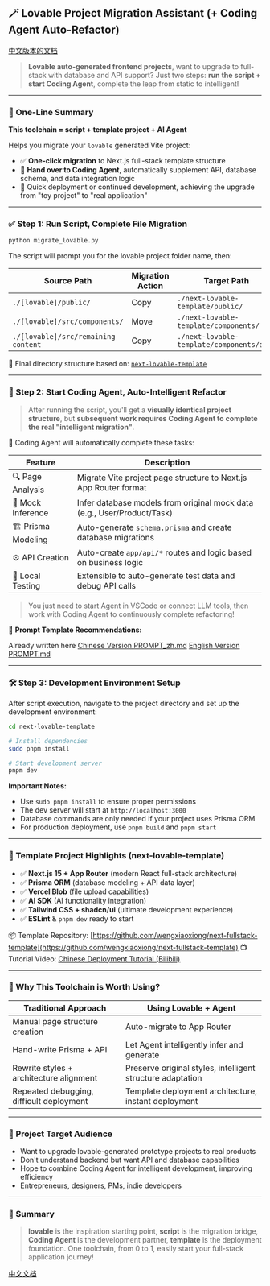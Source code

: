 
## 🪄 Lovable Project Migration Assistant (+ Coding Agent Auto-Refactor)

[中文版本的文档](./README_zh.md)

> **Lovable auto-generated frontend projects**, want to upgrade to full-stack with database and API support?
> Just two steps: **run the script + start Coding Agent**, complete the leap from static to intelligent!

---

### 🔧 One-Line Summary

**This toolchain = script + template project + AI Agent**

Helps you migrate your `lovable` generated Vite project:

* ✅ **One-click migration** to Next.js full-stack template structure
* 🤖 **Hand over to Coding Agent**, automatically supplement API, database schema, and data integration logic
* 🚀 Quick deployment or continued development, achieving the upgrade from "toy project" to "real application"

---

### ✅ Step 1: Run Script, Complete File Migration

```bash
python migrate_lovable.py
```

The script will prompt you for the lovable project folder name, then:

| Source Path                          | Migration Action | Target Path                                      |
| ------------------------------------ | ---------------- | ------------------------------------------------ |
| `./[lovable]/public/`                | Copy             | `./next-lovable-template/public/`                |
| `./[lovable]/src/components/`        | Move             | `./next-lovable-template/components/`            |
| `./[lovable]/src/remaining content`  | Copy             | `./next-lovable-template/components/app/`        |

📁 Final directory structure based on: [`next-lovable-template`](https://github.com/wengxiaoxiong/next-fullstack-template)

---

### 🔄 Step 2: Start Coding Agent, Auto-Intelligent Refactor

> After running the script, you'll get a **visually identical project structure**, but **subsequent work requires Coding Agent to complete the real "intelligent migration"**.

🎯 Coding Agent will automatically complete these tasks:

| Feature            | Description                                                |
| ------------------ | ---------------------------------------------------------- |
| 🔍 Page Analysis   | Migrate Vite project page structure to Next.js App Router format |
| 🧠 Mock Inference | Infer database models from original mock data (e.g., User/Product/Task) |
| 🏗️ Prisma Modeling | Auto-generate `schema.prisma` and create database migrations |
| ⚙️ API Creation    | Auto-create `app/api/*` routes and logic based on business logic |
| 🧪 Local Testing   | Extensible to auto-generate test data and debug API calls |

> You just need to start Agent in VSCode or connect LLM tools, then work with Coding Agent to continuously complete refactoring!

📌 **Prompt Template Recommendations:**

Already written here
[Chinese Version PROMPT_zh.md](PROMPT_zh.md)
[English Version PROMPT.md](PROMPT.md)

---

### 🛠️ Step 3: Development Environment Setup

After script execution, navigate to the project directory and set up the development environment:

```bash
cd next-lovable-template

# Install dependencies
sudo pnpm install

# Start development server
pnpm dev

```

**Important Notes:**
- Use `sudo pnpm install` to ensure proper permissions
- The dev server will start at `http://localhost:3000`
- Database commands are only needed if your project uses Prisma ORM
- For production deployment, use `pnpm build` and `pnpm start`

---

### 🧰 Template Project Highlights (next-lovable-template)

* ✅ **Next.js 15 + App Router** (modern React full-stack architecture)
* ✅ **Prisma ORM** (database modeling + API data layer)
* ✅ **Vercel Blob** (file upload capabilities)
* ✅ **AI SDK** (AI functionality integration)
* ✅ **Tailwind CSS + shadcn/ui** (ultimate development experience)
* ✅ **ESLint** & `pnpm dev` ready to start

📦 Template Repository: [https://github.com/wengxiaoxiong/next-fullstack-template](https://github.com/wengxiaoxiong/next-fullstack-template)
📺 Tutorial Video: [Chinese Deployment Tutorial (Bilibili)](https://www.bilibili.com/video/BV1xW8mzTETn/)

---

### 🚀 Why This Toolchain is Worth Using?

| Traditional Approach            | Using Lovable + Agent |
| ----------------------------- | --------------------- |
| Manual page structure creation | Auto-migrate to App Router |
| Hand-write Prisma + API | Let Agent intelligently infer and generate |
| Rewrite styles + architecture alignment | Preserve original styles, intelligent structure adaptation |
| Repeated debugging, difficult deployment | Template deployment architecture, instant deployment |

---

### 🧪 Project Target Audience

* Want to upgrade lovable-generated prototype projects to real products
* Don't understand backend but want API and database capabilities
* Hope to combine Coding Agent for intelligent development, improving efficiency
* Entrepreneurs, designers, PMs, indie developers

---

### 🧠 Summary

> **lovable** is the inspiration starting point, **script** is the migration bridge, **Coding Agent** is the development partner, **template** is the deployment foundation.
> One toolchain, from 0 to 1, easily start your full-stack application journey!

[中文文档](README_zh.md)

